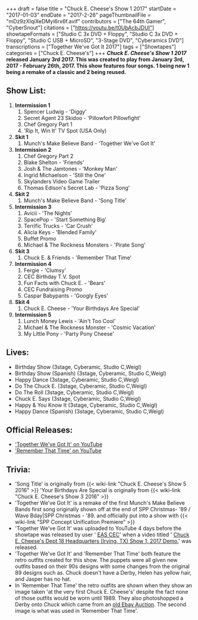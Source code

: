 +++
draft = false
title = "Chuck E. Cheese's Show 1 2017"
startDate = "2017-01-03"
endDate = "2017-2-26"
pageThumbnailFile = "mDz9zXlqiXeDMyi6rx6f.avif"
contributors = ["The 64th Gamer", "CyberSnout"]
citations = ["https://youtu.be/t0UbAcbJDUI"]
showtapeFormats = ["Studio C 3x DVD + Floppy", "Studio C 3x DVD + Floppy", "Studio C USB + MicroSD", "3-Stage DVD", "Cyberamics DVD"]
transcriptions = ["Together We've Got It 2017"]
tags = ["Showtapes"]
categories = ["Chuck E. Cheese's"]
+++
***Chuck E. Cheese's Show 1 2017* released January 3rd 2017.
This was created to play from January 3rd, 2017 - February 26th, 2017. This show features four songs. 1 being new 1 being a remake of a classic and 2 being reused.**

## Show List:

1.  **Intermission 1**
    1.  Spencer Ludwig - 'Diggy'
    2.  Secret Agent 23 Skidoo - 'Pillowfort Pillowfight'
    3.  Chef Gregory Part 1
    4.  'Rip It, Win It' TV Spot (USA Only)
2.  **Skit 1**
    1.  Munch's Make Believe Band - 'Together We've Got It'
3.  **Intermission 2**
    1.  Chef Gregory Part 2
    2.  Blake Shelton - 'Friends'
    3.  Josh & The Jamtones - 'Monkey Man'
    4.  Ingrid Michaelson - 'Still the One'
    5.  Skylanders Video Game Trailer
    6.  Thomas Edison's Secret Lab - 'Pizza Song'
4.  **Skit 2**
    1.  Munch's Make Believe Band - 'Song Title'
5.  **Intermission 3**
    1.  Avicii - 'The Nights'
    2.  SpacePop - 'Start Something Big'
    3.  Terrific Trucks - 'Car Crush'
    4.  Alicia Keys - 'Blended Family'
    5.  Buffet Promo
    6.  Michael & The Rockness Monsters - 'Pirate Song'
6.  **Skit 3**
    1.  Chuck E. & Friends - 'Remember That Time'
7.  **Intermission 4**
    1.  Fergie - 'Clumsy'
    2.  CEC Birthday T.V. Spot
    3.  Fun Facts with Chuck E. - 'Bears'
    4.  CEC Fundraising Promo
    5.  Caspar Babypants - 'Googly Eyes'
8.  **Skit 4**
    1.  Chuck E. Cheese - 'Your Birthdays Are Special'
9.  **Intermission 5**
    1.  Lunch Money Lewis - 'Ain't Too Cool'
    2.  Michael & The Rockness Monster - 'Cosmic Vacation'
    3.  My Little Pony - 'Party Pony Cheese'

## Lives:

- Birthday Show (3stage, Cyberamic, Studio C,Weigl)
- Birthday Show (Spanish) (3stage, Cyberamic, Studio C,Weigl)
- Happy Dance (3stage, Cyberamic, Studio C,Weigl)
- Do The Chuck E. (3stage, Cyberamic, Studio C,Weigl)
- Do The Roll (3stage, Cyberamic, Studio C,Weigl)
- Chuck E. Says (3stage, Cyberamic, Studio C,Weigl)
- Happy & You Know It (3stage, Cyberamic, Studio C,Weigl)
- Happy Dance (Spanish) (3stage, Cyberamic, Studio C,Weigl)

## Official Releases:

- ['Together We've Got It' on YouTube](https://www.youtube.com/watch?v=srx-xoNQzMs)
- ['Remember That Time' on YouTube](https://www.youtube.com/watch?v=Jvu4raHhKHQ)

## Trivia:

- 'Song Title' is originally from {{< wiki-link "Chuck E. Cheese's Show 5 2016" >}} 'Your Birthdays Are Special is originally from {{< wiki-link "Chuck E. Cheese's Show 3 2016" >}}
- 'Together We've Got It' is a remake of the first Munch's Make Believe Bands first song originally shown off at the end of SPP Christmas- '89 / Wave Bday|SPP Christmas - '89. and officially put into a show with {{< wiki-link "SPP Concept Unification Premiere" >}}
- 'Together We've Got It' was uploaded to YouTube 4 days before the showtape was released by user ' [EAS CEC](https://www.youtube.com/channel/UCyZBJa8_4c67aT8w-_jYKqw)' when a video titled ' [Chuck E. Cheese's Dept 18 Headquarters (Irving, TX) Show 1, 2017 Demo.](https://www.youtube.com/watch?v=DLm4w7hOFgQ)' was released.
- 'Together We've Got It' and 'Remember That Time' both feature the retro outfits created for this show. The puppets were all given new outfits based on their 90s designs with some changes from the original 89 designs such as. Chuck doesn't have a Derby, Helen has yellow hair, and Jasper has no hat.
- In 'Remember That Time' the retro outfits are shown when they show an image taken 'at the very first Chuck E. Cheese's' despite the fact none of those outfits would be worn until 1989. They also photoshopped a Derby onto Chuck which came from an [old Ebay Auction](https://www.worthpoint.com/worthopedia/rarely-seen-mint-1986-chuck-cheese-1810336063). The second image is what was used in 'Remember That Time'.
